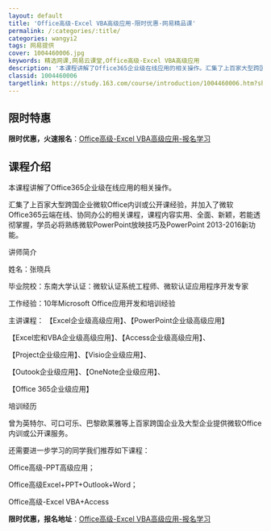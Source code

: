 ```yaml
---
layout: default
title: 'Office高级-Excel VBA高级应用-限时优惠-网易精品课'
permalink: /:categories/:title/
categories: wangyi2
tags: 网易提供
cover: 1004460006.jpg
keywords: 精选网课,网易云课堂,Office高级-Excel VBA高级应用
description: '本课程讲解了Office365企业级在线应用的相关操作。汇集了上百家大型跨国企业微软Office内训或公开课经验，并加入'
classid: 1004460006
targetlink: https://study.163.com/course/introduction/1004460006.htm?share=1&shareId=1025206652&utm_campaign=share&utm_medium=iphoneShare&utm_source=&utm_u=1025206652
---
```


## 限时特惠

**限时优惠，火速报名**：[Office高级-Excel VBA高级应用-报名学习](https://study.163.com/course/introduction/1004460006.htm?share=1&shareId=1025206652&utm_campaign=share&utm_medium=iphoneShare&utm_source=&utm_u=1025206652)

## 课程介绍

本课程讲解了Office365企业级在线应用的相关操作。

汇集了上百家大型跨国企业微软Office内训或公开课经验，并加入了微软Office365云端在线、协同办公的相关课程，课程内容实用、全面、新颖，若能透彻掌握，学员必将熟练微软PowerPoint放映技巧及PowerPoint 2013-2016新功能。



讲师简介

姓名：张晓兵

毕业院校：东南大学认证：微软认证系统工程师、微软认证应用程序开发专家

工作经验：10年Microsoft Office应用开发和培训经验

主讲课程： 【Excel企业级高级应用】、【PowerPoint企业级高级应用】

【Excel宏和VBA企业级高级应用】、【Access企业级高级应用】、

【Project企业级应用】、【Visio企业级应用】、

【Outook企业级应用】、【OneNote企业级应用】、

【Office 365企业级应用】



培训经历

曾为英特尔、可口可乐、巴黎欧莱雅等上百家跨国企业及大型企业提供微软Office内训或公开课服务。



还需要进一步学习的同学我们推荐如下课程：



Office高级-PPT高级应用；

Office高级Excel+PPT+Outlook+Word；

Office高级-Excel VBA+Access

**限时优惠，报名地址**：[Office高级-Excel VBA高级应用-报名学习](https://study.163.com/course/introduction/1004460006.htm?share=1&shareId=1025206652&utm_campaign=share&utm_medium=iphoneShare&utm_source=&utm_u=1025206652)

